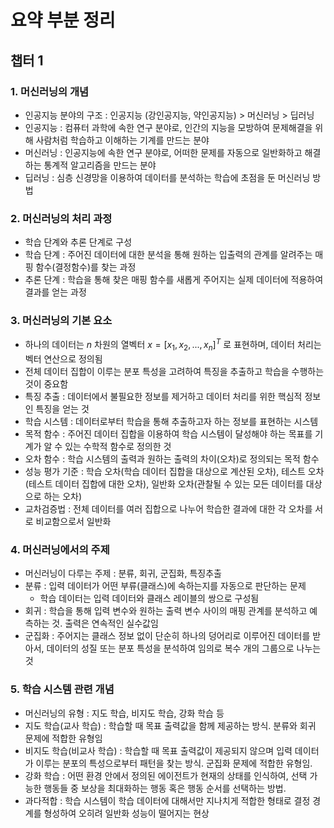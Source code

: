 # 요약 부분 정리
## 챕터 1

### 1. 머신러닝의 개념
- 인공지능 분야의 구조 : 인공지능 (강인공지능, 약인공지능) > 머신러닝 > 딥러닝
- 인공지능 : 컴퓨터 과학에 속한 연구 분야로, 인간의 지능을 모방하여 문제해결을 위해 사람처럼 학습하고 이해하는 기계를 만드는 분야
- 머신러닝 : 인공지능에 속한 연구 분야로, 어떠한 문제를 자동으로 일반화하고 해결하는 통계적 알고리즘을 만드는 분야
- 딥러닝 : 심층 신경망을 이용하여 데이터를 분석하는 학습에 초점을 둔 머신러닝 방법

### 2. 머신러닝의 처리 과정
- 학습 단계와 추론 단계로 구성
- 학습 단계 : 주어진 데이터에 대한 분석을 통해 원하는 입출력의 관계를 알려주는 매핑 함수(결정함수)를 찾는 과정
- 추론 단계 : 학습을 통해 찾은 매핑 함수를 새롭게 주어지는 실제 데이터에 적용하여 결과를 얻는 과정

### 3. 머신러닝의 기본 요소
- 하나의 데이터는 $n$ 차원의 열벡터 $x = [x_1, x_2, ..., x_n]^T$ 로 표현하며, 데이터 처리는 벡터 연산으로 정의됨
- 전체 데이터 집합이 이루는 분포 특성을 고려하여 특징을 추출하고 학습을 수행하는 것이 중요함
- 특징 추출 : 데이터에서 불필요한 정보를 제거하고 데이터 처리를 위한 핵심적 정보인 특징을 얻는 것
- 학습 시스템 : 데이터로부터 학습을 통해 추출하고자 하는 정보를 표현하는 시스템
- 목적 함수 : 주어진 데이터 집합을 이용하여 학습 시스템이 달성해야 하는 목표를 기계가 알 수 있는 수학적 함수로 정의한 것
- 오차 함수 : 학습 시스템의 출력과 원하는 출력의 차이(오차)로 정의되는 목적 함수
- 성능 평가 기준 : 학습 오차(학습 데이터 집합을 대상으로 계산된 오차), 테스트 오차(테스트 데이터 집합에 대한 오차), 일반화 오차(관찰될 수 있는 모든 데이터를 대상으로 하는 오차)
- 교차검증법 : 전체 데이터를 여러 집합으로 나누어 학습한 결과에 대한 각 오차를 서로 비교함으로서 일반화 

### 4. 머신러닝에서의 주제
- 머신러닝이 다루는 주제 : 분류, 회귀, 군집화, 특징추출
- 분류 : 입력 데이터가 어떤 부류(클래스)에 속하는지를 자동으로 판단하는 문제
	- 학습 데이터는 입력 데이터와 클래스 레이블의 쌍으로 구성됨
- 회귀 : 학습을 통해 입력 변수와 원하는 출력 변수 사이의 매핑 관계를 분석하고 예측하는 것. 출력은 연속적인 실수값임
- 군집화 : 주어지는 클래스 정보 없이 단순히 하나의 덩어리로 이루어진 데이터를 받아서, 데이터의 성질 또는 분포 특성을 분석하여 임의로 복수 개의 그룹으로 나누는 것

### 5. 학습 시스템 관련 개념
- 머신러닝의 유형 : 지도 학습, 비지도 학습, 강화 학습 등
- 지도 학습(교사 학습) : 학습할 때 목표 출력값을 함께 제공하는 방식. 분류와 회귀 문제에 적합한 유형임
- 비지도 학습(비교사 학습) : 학습할 때 목표 출력값이 제공되지 않으며 입력 데이터가 이루는 분포의 특성으로부터 패턴을 찾는 방식. 군집화 문제에 적합한 유형임.
- 강화 학습 : 어떤 환경 안에서 정의된 에이전트가 현재의 상태를 인식하여, 선택 가능한 행동들 중 보상을 최대화하는 행동 혹은 행동 순서를 선택하는 방법.
- 과다적합 : 학습 시스템이 학습 데이터에 대해서만 지나치게 적합한 형태로 결정 경계를 형성하여 오히려 일반화 성능이 떨어지는 현상